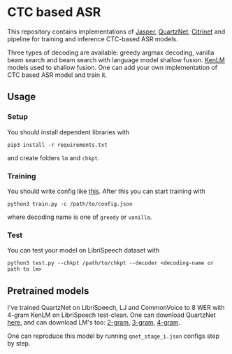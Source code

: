 # CTC based ASR

This repository contains implementations of [Jasper](https://arxiv.org/pdf/1904.03288.pdf), [QuartzNet](https://arxiv.org/pdf/1910.10261.pdf), 
[Citrinet](https://arxiv.org/pdf/2104.01721.pdf) and pipeline for training and inference CTC-based ASR models. 

Three types of decoding are available: greedy argmax decoding, vanilla beam search and beam search with language model shallow fusion. 
[KenLM](https://kheafield.com/code/kenlm/) models used to shallow fusion. One can add your own implementation of CTC based ASR model and train it.

## Usage

### Setup

You should install dependent libraries with

```
pip3 install -r requirements.txt
```

and create folders `lm` and `chkpt`.

### Training

You should write config like [this](https://github.com/erasedwalt/asr-hw/blob/main/configs/qnet_stage_1.json). After this you
can start training with

```
python3 train.py -c /path/to/config.json
```
where decoding name is one of `greedy` or `vanilla`.
### Test

You can test your model on LibriSpeech dataset with 

```
python3 test.py --chkpt /path/to/chkpt --decoder <decoding-name or path to lm>
```

## Pretrained models

I've trained QuartzNet on LibriSpeech, LJ and CommonVoice to 8 WER with 4-gram KenLM on LibriSpeech test-clean.
One can download QuartzNet [here](https://www.dropbox.com/s/ga8zxnb7p6gtorm/qnet_5x5_22_wer_other_with_lm.pt?dl=0),
and can download LM's too: [2-gram](https://drive.google.com/uc?id=1LqEFoHQ1vq9ni_Fqtp5LB6w7CIhoekKY), 
[3-gram](https://drive.google.com/uc?id=1-1tIFykkoX6xhxNPn47ZjvLa_nptbJUs), [4-gram](https://drive.google.com/uc?id=1EzRB8qugZSO-RhOAJCQ16RIUHW-JfKw2).

One can reproduce this model by running `qnet_stage_i.json` configs step by step.
